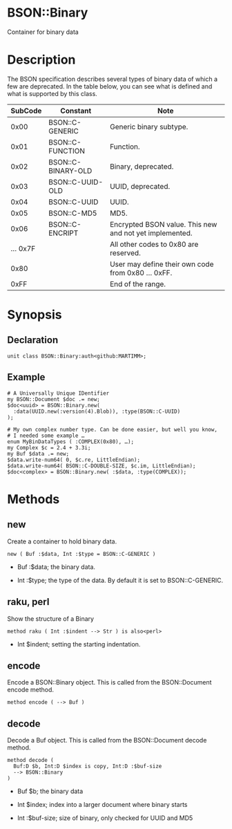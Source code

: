 BSON::Binary
============

Container for binary data

Description
===========

The BSON specification describes several types of binary data of which a few are deprecated. In the table below, you can see what is defined and what is supported by this class.

<table class="pod-table">
<thead><tr>
<th>SubCode</th> <th>Constant</th> <th>Note</th>
</tr></thead>
<tbody>
<tr> <td>0x00</td> <td>BSON::C-GENERIC</td> <td>Generic binary subtype.</td> </tr> <tr> <td>0x01</td> <td>BSON::C-FUNCTION</td> <td>Function.</td> </tr> <tr> <td>0x02</td> <td>BSON::C-BINARY-OLD</td> <td>Binary, deprecated.</td> </tr> <tr> <td>0x03</td> <td>BSON::C-UUID-OLD</td> <td>UUID, deprecated.</td> </tr> <tr> <td>0x04</td> <td>BSON::C-UUID</td> <td>UUID.</td> </tr> <tr> <td>0x05</td> <td>BSON::C-MD5</td> <td>MD5.</td> </tr> <tr> <td>0x06</td> <td>BSON::C-ENCRIPT</td> <td>Encrypted BSON value. This new and not yet implemented.</td> </tr> <tr> <td>… 0x7F</td> <td></td> <td>All other codes to 0x80 are reserved.</td> </tr> <tr> <td>0x80</td> <td></td> <td>User may define their own code from 0x80 … 0xFF.</td> </tr> <tr> <td>0xFF</td> <td></td> <td>End of the range.</td> </tr>
</tbody>
</table>

Synopsis
========

Declaration
-----------

    unit class BSON::Binary:auth<github:MARTIMM>;

Example
-------

    # A Universally Unique IDentifier
    my BSON::Document $doc .= new;
    $doc<uuid> = BSON::Binary.new(
      :data(UUID.new(:version(4).Blob)), :type(BSON::C-UUID)
    );

    # My own complex number type. Can be done easier, but well you know,
    # I needed some example …
    enum MyBinDataTypes ( :COMPLEX(0x80), …);
    my Complex $c = 2.4 + 3.3i;
    my Buf $data .= new;
    $data.write-num64( 0, $c.re, LittleEndian);
    $data.write-num64( BSON::C-DOUBLE-SIZE, $c.im, LittleEndian);
    $doc<complex> = BSON::Binary.new( :$data, :type(COMPLEX));

Methods
=======

new
---

Create a container to hold binary data.

    new ( Buf :$data, Int :$type = BSON::C-GENERIC )

  * Buf :$data; the binary data.

  * Int :$type; the type of the data. By default it is set to BSON::C-GENERIC.

raku, perl
----------

Show the structure of a Binary

    method raku ( Int :$indent --> Str ) is also<perl>

  * Int $indent; setting the starting indentation.

encode
------

Encode a BSON::Binary object. This is called from the BSON::Document encode method.

    method encode ( --> Buf )

decode
------

Decode a Buf object. This is called from the BSON::Document decode method.

    method decode (
      Buf:D $b, Int:D $index is copy, Int:D :$buf-size
      --> BSON::Binary
    )

  * Buf $b; the binary data

  * Int $index; index into a larger document where binary starts

  * Int :$buf-size; size of binary, only checked for UUID and MD5

